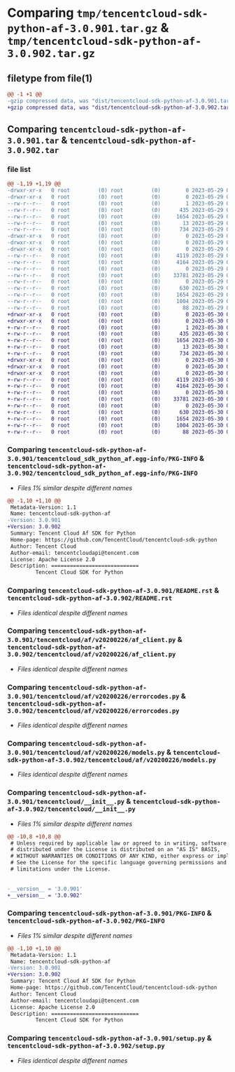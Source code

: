 # Comparing `tmp/tencentcloud-sdk-python-af-3.0.901.tar.gz` & `tmp/tencentcloud-sdk-python-af-3.0.902.tar.gz`

## filetype from file(1)

```diff
@@ -1 +1 @@
-gzip compressed data, was "dist/tencentcloud-sdk-python-af-3.0.901.tar", last modified: Mon May 29 02:15:12 2023, max compression
+gzip compressed data, was "dist/tencentcloud-sdk-python-af-3.0.902.tar", last modified: Tue May 30 00:13:48 2023, max compression
```

## Comparing `tencentcloud-sdk-python-af-3.0.901.tar` & `tencentcloud-sdk-python-af-3.0.902.tar`

### file list

```diff
@@ -1,19 +1,19 @@
-drwxr-xr-x   0 root         (0) root         (0)        0 2023-05-29 02:15:12.000000 tencentcloud-sdk-python-af-3.0.901/
-drwxr-xr-x   0 root         (0) root         (0)        0 2023-05-29 02:15:12.000000 tencentcloud-sdk-python-af-3.0.901/tencentcloud_sdk_python_af.egg-info/
--rw-r--r--   0 root         (0) root         (0)        1 2023-05-29 02:15:12.000000 tencentcloud-sdk-python-af-3.0.901/tencentcloud_sdk_python_af.egg-info/dependency_links.txt
--rw-r--r--   0 root         (0) root         (0)      435 2023-05-29 02:15:12.000000 tencentcloud-sdk-python-af-3.0.901/tencentcloud_sdk_python_af.egg-info/SOURCES.txt
--rw-r--r--   0 root         (0) root         (0)     1654 2023-05-29 02:15:12.000000 tencentcloud-sdk-python-af-3.0.901/tencentcloud_sdk_python_af.egg-info/PKG-INFO
--rw-r--r--   0 root         (0) root         (0)       13 2023-05-29 02:15:12.000000 tencentcloud-sdk-python-af-3.0.901/tencentcloud_sdk_python_af.egg-info/top_level.txt
--rw-r--r--   0 root         (0) root         (0)      734 2023-05-29 02:15:11.000000 tencentcloud-sdk-python-af-3.0.901/README.rst
-drwxr-xr-x   0 root         (0) root         (0)        0 2023-05-29 02:15:12.000000 tencentcloud-sdk-python-af-3.0.901/tencentcloud/
-drwxr-xr-x   0 root         (0) root         (0)        0 2023-05-29 02:15:12.000000 tencentcloud-sdk-python-af-3.0.901/tencentcloud/af/
-drwxr-xr-x   0 root         (0) root         (0)        0 2023-05-29 02:15:12.000000 tencentcloud-sdk-python-af-3.0.901/tencentcloud/af/v20200226/
--rw-r--r--   0 root         (0) root         (0)     4119 2023-05-29 02:15:11.000000 tencentcloud-sdk-python-af-3.0.901/tencentcloud/af/v20200226/af_client.py
--rw-r--r--   0 root         (0) root         (0)     4164 2023-05-29 02:15:11.000000 tencentcloud-sdk-python-af-3.0.901/tencentcloud/af/v20200226/errorcodes.py
--rw-r--r--   0 root         (0) root         (0)        0 2023-05-29 02:15:11.000000 tencentcloud-sdk-python-af-3.0.901/tencentcloud/af/v20200226/__init__.py
--rw-r--r--   0 root         (0) root         (0)    33781 2023-05-29 02:15:11.000000 tencentcloud-sdk-python-af-3.0.901/tencentcloud/af/v20200226/models.py
--rw-r--r--   0 root         (0) root         (0)        0 2023-05-29 02:15:11.000000 tencentcloud-sdk-python-af-3.0.901/tencentcloud/af/__init__.py
--rw-r--r--   0 root         (0) root         (0)      630 2023-05-29 02:15:11.000000 tencentcloud-sdk-python-af-3.0.901/tencentcloud/__init__.py
--rw-r--r--   0 root         (0) root         (0)     1654 2023-05-29 02:15:12.000000 tencentcloud-sdk-python-af-3.0.901/PKG-INFO
--rw-r--r--   0 root         (0) root         (0)     1004 2023-05-29 02:15:11.000000 tencentcloud-sdk-python-af-3.0.901/setup.py
--rw-r--r--   0 root         (0) root         (0)       88 2023-05-29 02:15:12.000000 tencentcloud-sdk-python-af-3.0.901/setup.cfg
+drwxr-xr-x   0 root         (0) root         (0)        0 2023-05-30 00:13:48.000000 tencentcloud-sdk-python-af-3.0.902/
+drwxr-xr-x   0 root         (0) root         (0)        0 2023-05-30 00:13:48.000000 tencentcloud-sdk-python-af-3.0.902/tencentcloud_sdk_python_af.egg-info/
+-rw-r--r--   0 root         (0) root         (0)        1 2023-05-30 00:13:48.000000 tencentcloud-sdk-python-af-3.0.902/tencentcloud_sdk_python_af.egg-info/dependency_links.txt
+-rw-r--r--   0 root         (0) root         (0)      435 2023-05-30 00:13:48.000000 tencentcloud-sdk-python-af-3.0.902/tencentcloud_sdk_python_af.egg-info/SOURCES.txt
+-rw-r--r--   0 root         (0) root         (0)     1654 2023-05-30 00:13:48.000000 tencentcloud-sdk-python-af-3.0.902/tencentcloud_sdk_python_af.egg-info/PKG-INFO
+-rw-r--r--   0 root         (0) root         (0)       13 2023-05-30 00:13:48.000000 tencentcloud-sdk-python-af-3.0.902/tencentcloud_sdk_python_af.egg-info/top_level.txt
+-rw-r--r--   0 root         (0) root         (0)      734 2023-05-30 00:13:48.000000 tencentcloud-sdk-python-af-3.0.902/README.rst
+drwxr-xr-x   0 root         (0) root         (0)        0 2023-05-30 00:13:48.000000 tencentcloud-sdk-python-af-3.0.902/tencentcloud/
+drwxr-xr-x   0 root         (0) root         (0)        0 2023-05-30 00:13:48.000000 tencentcloud-sdk-python-af-3.0.902/tencentcloud/af/
+drwxr-xr-x   0 root         (0) root         (0)        0 2023-05-30 00:13:48.000000 tencentcloud-sdk-python-af-3.0.902/tencentcloud/af/v20200226/
+-rw-r--r--   0 root         (0) root         (0)     4119 2023-05-30 00:13:48.000000 tencentcloud-sdk-python-af-3.0.902/tencentcloud/af/v20200226/af_client.py
+-rw-r--r--   0 root         (0) root         (0)     4164 2023-05-30 00:13:48.000000 tencentcloud-sdk-python-af-3.0.902/tencentcloud/af/v20200226/errorcodes.py
+-rw-r--r--   0 root         (0) root         (0)        0 2023-05-30 00:13:48.000000 tencentcloud-sdk-python-af-3.0.902/tencentcloud/af/v20200226/__init__.py
+-rw-r--r--   0 root         (0) root         (0)    33781 2023-05-30 00:13:48.000000 tencentcloud-sdk-python-af-3.0.902/tencentcloud/af/v20200226/models.py
+-rw-r--r--   0 root         (0) root         (0)        0 2023-05-30 00:13:48.000000 tencentcloud-sdk-python-af-3.0.902/tencentcloud/af/__init__.py
+-rw-r--r--   0 root         (0) root         (0)      630 2023-05-30 00:13:48.000000 tencentcloud-sdk-python-af-3.0.902/tencentcloud/__init__.py
+-rw-r--r--   0 root         (0) root         (0)     1654 2023-05-30 00:13:48.000000 tencentcloud-sdk-python-af-3.0.902/PKG-INFO
+-rw-r--r--   0 root         (0) root         (0)     1004 2023-05-30 00:13:48.000000 tencentcloud-sdk-python-af-3.0.902/setup.py
+-rw-r--r--   0 root         (0) root         (0)       88 2023-05-30 00:13:48.000000 tencentcloud-sdk-python-af-3.0.902/setup.cfg
```

### Comparing `tencentcloud-sdk-python-af-3.0.901/tencentcloud_sdk_python_af.egg-info/PKG-INFO` & `tencentcloud-sdk-python-af-3.0.902/tencentcloud_sdk_python_af.egg-info/PKG-INFO`

 * *Files 1% similar despite different names*

```diff
@@ -1,10 +1,10 @@
 Metadata-Version: 1.1
 Name: tencentcloud-sdk-python-af
-Version: 3.0.901
+Version: 3.0.902
 Summary: Tencent Cloud Af SDK for Python
 Home-page: https://github.com/TencentCloud/tencentcloud-sdk-python
 Author: Tencent Cloud
 Author-email: tencentcloudapi@tencent.com
 License: Apache License 2.0
 Description: ============================
         Tencent Cloud SDK for Python
```

### Comparing `tencentcloud-sdk-python-af-3.0.901/README.rst` & `tencentcloud-sdk-python-af-3.0.902/README.rst`

 * *Files identical despite different names*

### Comparing `tencentcloud-sdk-python-af-3.0.901/tencentcloud/af/v20200226/af_client.py` & `tencentcloud-sdk-python-af-3.0.902/tencentcloud/af/v20200226/af_client.py`

 * *Files identical despite different names*

### Comparing `tencentcloud-sdk-python-af-3.0.901/tencentcloud/af/v20200226/errorcodes.py` & `tencentcloud-sdk-python-af-3.0.902/tencentcloud/af/v20200226/errorcodes.py`

 * *Files identical despite different names*

### Comparing `tencentcloud-sdk-python-af-3.0.901/tencentcloud/af/v20200226/models.py` & `tencentcloud-sdk-python-af-3.0.902/tencentcloud/af/v20200226/models.py`

 * *Files identical despite different names*

### Comparing `tencentcloud-sdk-python-af-3.0.901/tencentcloud/__init__.py` & `tencentcloud-sdk-python-af-3.0.902/tencentcloud/__init__.py`

 * *Files 1% similar despite different names*

```diff
@@ -10,8 +10,8 @@
 # Unless required by applicable law or agreed to in writing, software
 # distributed under the License is distributed on an "AS IS" BASIS,
 # WITHOUT WARRANTIES OR CONDITIONS OF ANY KIND, either express or implied.
 # See the License for the specific language governing permissions and
 # limitations under the License.
 
 
-__version__ = '3.0.901'
+__version__ = '3.0.902'
```

### Comparing `tencentcloud-sdk-python-af-3.0.901/PKG-INFO` & `tencentcloud-sdk-python-af-3.0.902/PKG-INFO`

 * *Files 1% similar despite different names*

```diff
@@ -1,10 +1,10 @@
 Metadata-Version: 1.1
 Name: tencentcloud-sdk-python-af
-Version: 3.0.901
+Version: 3.0.902
 Summary: Tencent Cloud Af SDK for Python
 Home-page: https://github.com/TencentCloud/tencentcloud-sdk-python
 Author: Tencent Cloud
 Author-email: tencentcloudapi@tencent.com
 License: Apache License 2.0
 Description: ============================
         Tencent Cloud SDK for Python
```

### Comparing `tencentcloud-sdk-python-af-3.0.901/setup.py` & `tencentcloud-sdk-python-af-3.0.902/setup.py`

 * *Files identical despite different names*

